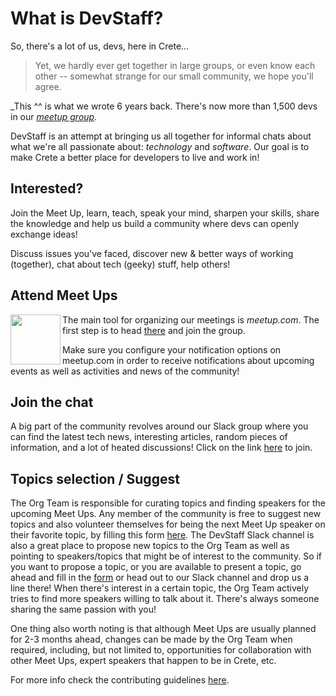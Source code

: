 # What is DevStaff?

So, there's a lot of us, devs, here in Crete... 

> Yet, we hardly ever get together in large groups, or even know each other --
somewhat strange for our small community, we hope you'll agree. 


_This ^^ is what we wrote 6 years back. There's now more than 1,500 devs in our
_[meetup group](https://www.meetup.com/devstaff/)._


DevStaff is an attempt at bringing us all together for informal chats about what
we're all passionate about: _technology_ and _software_. Our goal is to make
Crete a better place for developers to live and work in!

## Interested?

Join the Meet Up, learn, teach, speak your mind, sharpen your skills, share the
knowledge and help us build a community where devs can openly exchange ideas! 

Discuss issues you've faced, discover new & better ways of working (together),
chat about tech (geeky) stuff, help others!

## Attend Meet Ups

<a href="https://www.meetup.com/devstaff/"><img src="images/meetup.png"
align="left"  height="80" ></a>

The main tool for organizing our meetings is *meetup.com*. The first step is to
head [there](https://www.meetup.com/devstaff/) and join the group. 

Make sure you configure your notification options on meetup.com in order to
receive notifications about upcoming events as well as activities and news of 
the community!

## Join the chat 

A big part of the community revolves around our Slack group
where you can find the latest tech news, interesting articles, random pieces of
information, and a lot of heated discussions! Click on the link
[here](https://bit.ly/3v9UO0f) to join. 

## Topics selection / Suggest

The Org Team is responsible for curating topics and finding speakers for the
upcoming Meet Ups. Any member of the community is free to suggest new topics and
also volunteer themselves for being the next Meet Up speaker on their favorite
topic, by filling this form [here](https://bit.ly/3rw8DUI). The DevStaff Slack
channel is also a great place to propose new topics to the Org Team as well as
pointing to speakers/topics that might be of interest to the community. So if
you want to propose a topic, or you are available to present a  topic, go ahead
and fill in the [form](https://bit.ly/3rw8DUI) or head out to our Slack channel
and drop us a line there! When there's interest in a certain topic, the Org Team
actively tries to find more speakers willing to talk about it. There's always
someone sharing the same passion with you!

One thing also worth noting is that although Meet Ups are usually planned for 2-3
months ahead, changes can be made by the Org Team when required, including, but
not limited to, opportunities for collaboration with other Meet Ups, expert
speakers that happen to be in Crete, etc.

For more info check the contributing guidelines [here](CONTRIBUTING.md).
